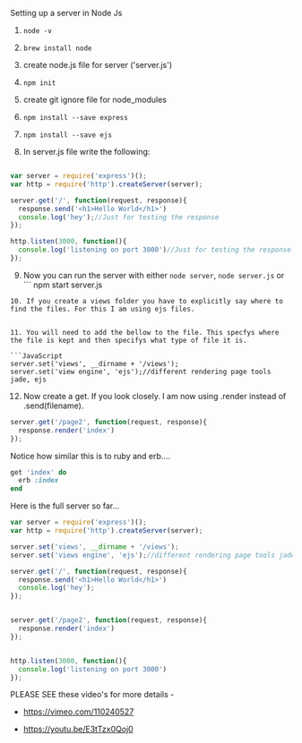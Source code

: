 Setting up a server in Node Js

1. ```node -v```

2. ```brew install node```

3. create node.js file for server ('server.js')

4. ```npm init```

5. create git ignore file for node_modules

6. ```npm install --save express```

7. ```npm install --save ejs```

8. In server.js file write the following:

```JavaScript

var server = require('express')();
var http = require('http').createServer(server);

server.get('/', function(request, response){
  response.send('<h1>Hello World</h1>')
  console.log('hey');//Just for testing the response
});

http.listen(3000, function(){
  console.log('listening on port 3000')//Just for testing the response
});

```
9. Now you can run the server with either ``` node server ```, ``` node server.js ``` or ```
npm start server.js
```
10. If you create a views folder you have to explicitly say where to find the files. For this I am using ejs files.


11. You will need to add the bellow to the file. This specfys where the file is kept and then specifys what type of file it is.

```JavaScript
server.set('views', __dirname + '/views');
server.set('view engine', 'ejs');//different rendering page tools jade, ejs
```
12. Now create a get. If you look closely. I am now using .render instead of .send(filename).
```JavaScript
server.get('/page2', function(request, response){
  response.render('index')
});
```
Notice how similar this is to ruby and erb....
```ruby
get 'index' do
  erb :index
end
```
Here is the full server so far...

```JavaScript
var server = require('express')();
var http = require('http').createServer(server);

server.set('views', __dirname + '/views');
server.set('views engine', 'ejs');//different rendering page tools jade, ejs

server.get('/', function(request, response){
  response.send('<h1>Hello World</h1>')
  console.log('hey');
});


server.get('/page2', function(request, response){
  response.render('index')
});


http.listen(3000, function(){
  console.log('listening on port 3000')
});
```
PLEASE SEE these video's for more details -

- https://vimeo.com/110240527  

- https://youtu.be/E3tTzx0Qoj0
